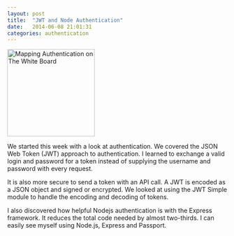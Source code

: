 ```yaml
---
layout: post
title:  "JWT and Node Authentication"
date:   2014-06-08 21:01:31
categories: authentication
---
```


<img src="http://photos-g.ak.instagram.com/hphotos-ak-xpa1/10424467_346667108815462_478798941_n.jpg" width="200" height="200" alt="Mapping Authentication on The White Board">

We started this week with a look at authentication. We covered the JSON Web Token (JWT) approach to authentication. I learned to exchange a valid login and password for a token instead of supplying the username and password with every request.

It is also more secure to send a token with an API call. A JWT is encoded as a JSON object and signed or encrypted. We looked at using the JWT Simple module to handle the encoding and decoding of tokens.

I also discovered how helpful Nodejs authentication is with the Express framework. It reduces the total code needed by almost two-thirds. I can easily see myself using Node.js, Express and Passport.


